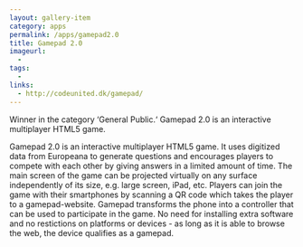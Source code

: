 ```yaml
---
layout: gallery-item
category: apps
permalink: /apps/gamepad2.0
title: Gamepad 2.0
imageurl:
  - 
tags:
  - 
links:
  - http://codeunited.dk/gamepad/
---
```


Winner in the category ‘General Public.‘ Gamepad 2.0 is an interactive multiplayer HTML5 game.

Gamepad 2.0 is an interactive multiplayer HTML5 game. It uses digitized data from Europeana to generate questions and encourages players to compete with each other by giving answers in a limited amount of time. The main screen of the game can be projected virtually on any surface independently of its size, e.g. large screen, iPad, etc. Players can join the game with their smartphones by scanning a QR code which takes the player to a gamepad-website. Gamepad transforms the phone into a controller that can be used to participate in the game. No need for installing extra software and no restictions on platforms or devices - as long as it is able to browse the web, the device qualifies as a gamepad.

